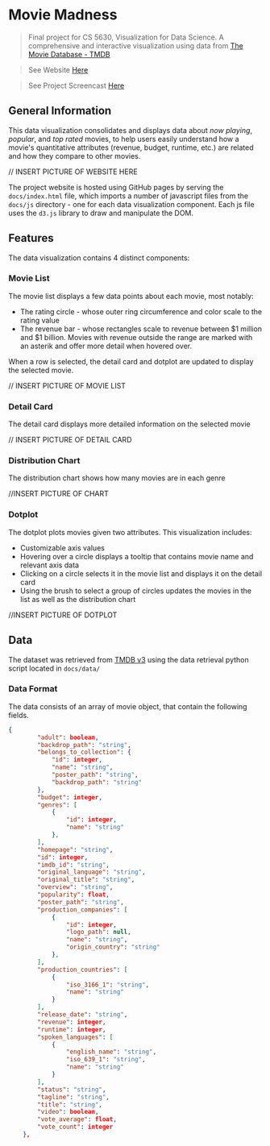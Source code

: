 # Movie Madness
> Final project for CS 5630, Visualization for Data Science. A comprehensive and interactive visualization using data from [The Movie Database - TMDB](https://www.themoviedb.org/?language=en-US)  

> See Website [Here](https://ethramos22.github.io/dataviscourse-pr-moviemadness/)

> See Project Screencast [Here](http://example.com)

## General Information
This data visualization consolidates and displays data about _now playing_, _popular_, and _top rated_ movies, to help users easily understand how a movie's quantitative attributes (revenue, budget, runtime, etc.) are related and how they compare to other movies.

// INSERT PICTURE OF WEBSITE HERE

The project website is hosted using GitHub pages by serving the `docs/index.html` file, which imports a number of javascript files from the `docs/js` directory - one for each data visualization component. Each js file uses the `d3.js` library to draw and manipulate the DOM.

## Features
The data visualization contains 4 distinct components:

### Movie List
The movie list displays a few data points about each movie, most notably:
- The rating circle - whose outer ring circumference and color scale to the rating value
- The revenue bar - whose rectangles scale to revenue between $1 million and $1 billion. Movies with revenue outside the range are marked with an asterik and offer more detail when hovered over.

When a row is selected, the detail card and dotplot are updated to display the selected movie.

// INSERT PICTURE OF MOVIE LIST

### Detail Card
The detail card displays more detailed information on the selected movie

// INSERT PICTURE OF DETAIL CARD

### Distribution Chart
The distribution chart shows how many movies are in each genre

//INSERT PICTURE OF CHART

### Dotplot
The dotplot plots movies given two attributes. This visualization includes:
- Customizable axis values
- Hovering over a circle displays a tooltip that contains movie name and relevant axis data
- Clicking on a circle selects it in the movie list and displays it on the detail card
- Using the brush to select a group of circles updates the movies in the list as well as the distribution chart

//INSERT PICTURE OF DOTPLOT


## Data
The dataset was retrieved from [TMDB v3](https://developers.themoviedb.org/3) using the data retrieval python script located in `docs/data/` 

### Data Format
The data consists of an array of movie object, that contain the following fields.
```json
{
        "adult": boolean,
        "backdrop_path": "string",
        "belongs_to_collection": {
            "id": integer,
            "name": "string",
            "poster_path": "string",
            "backdrop_path": "string"
        },
        "budget": integer,
        "genres": [
            {
                "id": integer,
                "name": "string"
            },
        ],
        "homepage": "string",
        "id": integer,
        "imdb_id": "string",
        "original_language": "string",
        "original_title": "string",
        "overview": "string",
        "popularity": float,
        "poster_path": "string",
        "production_companies": [
            {
                "id": integer,
                "logo_path": null,
                "name": "string",
                "origin_country": "string"
            },
        ],
        "production_countries": [
            {
                "iso_3166_1": "string",
                "name": "string"
            }
        ],
        "release_date": "string",
        "revenue": integer,
        "runtime": integer,
        "spoken_languages": [
            {
                "english_name": "string",
                "iso_639_1": "string",
                "name": "string"
            }
        ],
        "status": "string",
        "tagline": "string",
        "title": "string",
        "video": boolean,
        "vote_average": float,
        "vote_count": integer
    },
```







